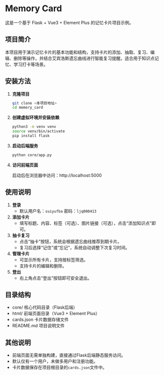 # Memory Card

这是一个基于 Flask + Vue3 + Element Plus 的记忆卡片项目示例。

## 项目简介
本项目用于演示记忆卡片的基本功能和结构，支持卡片的添加、抽取、复习、编辑、删除等操作，并结合艾宾浩斯遗忘曲线进行智能复习提醒。适合用于知识点记忆、学习打卡等场景。

## 安装方法
1. **克隆项目**
   ```bash
   git clone <本项目地址>
   cd memory_card
   ```
2. **创建虚拟环境并安装依赖**
   ```bash
   python3 -m venv venv
   source venv/bin/activate
   pip install flask
   ```
3. **启动后端服务**
   ```bash
   python core/app.py
   ```
4. **访问前端页面**
   
   启动后在浏览器中访问：http://localhost:5000

## 使用说明
1. **登录**
   - 默认用户名：`suiyufba`  密码：`ljq000413`
2. **添加卡片**
   - 填写标题、内容、标签（可选）、图片链接（可选），点击“添加知识点”即可。
3. **抽卡复习**
   - 点击“抽卡”按钮，系统会根据遗忘曲线推荐到期卡片。
   - 复习后选择“记住”或“忘记”，系统自动调整下次复习时间。
4. **管理卡片**
   - 可显示所有卡片，支持按标签筛选。
   - 支持卡片的编辑和删除。
5. **登出**
   - 右上角点击“登出”按钮即可安全退出。

## 目录结构
- core/  核心代码目录（Flask后端）
- html/  前端页面目录（Vue3 + Element Plus）
- cards.json  卡片数据存储文件
- README.md  项目说明文件

## 其他说明
- 前端页面无需单独构建，直接通过Flask后端静态服务访问。
- 默认仅有一个用户，未做多用户和注册功能。
- 卡片数据保存在项目根目录的`cards.json`文件中。 